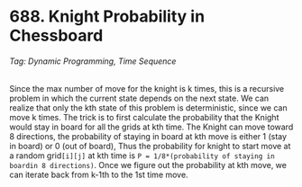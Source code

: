 # 688. Knight Probability in Chessboard

###### Tag: Dynamic Programming, Time Sequence

Since the max number of move for the knight is k times, this is a recursive problem in which the current state depends on the next state. We can realize that only the
kth state of this problem is deterministic, since we can move k times. The trick is to first calculate the probability that the Knight would stay in board for all the
grids at kth time. The Knight can move toward 8 directions, the probability of staying in board at kth move is either 1 (stay in board) or 0 (out of board), Thus the probability
for knight to start move at a random grid`[i][j]` at kth time is `P = 1/8*(probability of staying in boardin 8 directions)`. Once we figure out the probability at kth move, we
can iterate back from k-1th to the 1st time move. 
